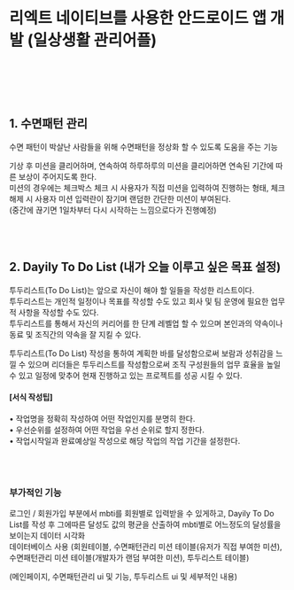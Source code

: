# 리엑트 네이티브를 사용한 안드로이드 앱 개발 (일상생활 관리어플)

<br/><br/><br/><br/>




## 1. 수면패턴 관리

수면 패턴이 박살난 사람들을 위해 수면패턴을 정상화 할 수 있도록 도움을 주는 기능<br/>

기상 후 미션을 클리어하며, 연속하여 하루하루의 미션을 클리어하면 연속된 기간에 따른 보상이 주어지도록 한다.<br/>
미션의 경우에는 체크박스 체크 시 사용자가 직접 미션을 입력하여 진행하는 형태, 체크해제 시 사용자 미션 입력란이 잠기며 랜덤한 간단한 미션이 부여된다.<br/>
(중간에 끊기면 1일차부터 다시 시작하는 느낌으로다가 진행예정)<br/>

<br/><br/>



## 2. Dayily To Do List (내가 오늘 이루고 싶은 목표 설정)

투두리스트(To Do List)는 앞으로 자신이 해야 할 일들을 작성한 리스트이다.<br/>
투두리스트는 개인적 일정이나 목표를 작성할 수도 있고 회사 및 팀 운영에 필요한 업무적 사항을 작성할 수도 있다.<br/>
투두리스트를 통해서 자신의 커리어를 한 단계 레벨업 할 수 있으며 본인과의 약속이나 동료 및 조직간의 약속을 잘 지킬 수 있다.<br/>

투두리스트(To Do List) 작성을 통하여 계획한 바를 달성함으로써 보람과 성취감을 느낄 수 있으며 리더들은 투두리스트를 작성함으로써 조직 구성원들의 업무 효율을 높일 수 있고 일정에 맞추어 현재 진행하고 있는 프로젝트를 성공 시킬 수 있다.

#### [서식 작성팁]<br/>

• 작업명을 정확히 작성하여 어떤 작업인지를 분명히 한다.<br/>
• 우선순위를 설정하여 어떤 작업을 우선 순위로 할지 정한다.<br/>
• 작업시작일과 완료예상일 작성으로 해당 작업의 작업 기간을 설정한다.<br/>

<br/><br/>



### 부가적인 기능<br/>

로그인 / 회원가입 부분에서 mbti를 회원별로 입력받을 수 있게하고, Dayily To Do List를 작성 후 그에따른 달성도 값의 평균을 산출하여 mbti별로 어느정도의 달성률을 보이는지 데이터 시각화 <br/>
데이터베이스 사용 (회원테이블, 수면패턴관리 미션 테이블(유저가 직접 부여한 미션), 수면패턴관리 미션 테이블(개발자가 랜덤 부여한 미션), 투두리스트 테이블)<br/>



(메인페이지, 수면패턴관리 ui 및 기능, 투두리스트 ui 및 세부적인 내용)
